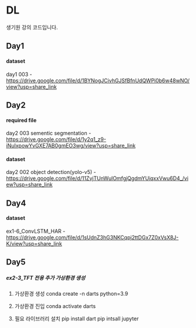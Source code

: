 # DL
생기원 강의 코드입니다.


## Day1
#### dataset
day1 003 - https://drive.google.com/file/d/1BYNogJCivhGJSfBfnUdQWPi0b6w48wNO/view?usp=share_link

## Day2
#### required file
day2 003 sementic segmentation - https://drive.google.com/file/d/1y2q1_z9-iNuIxpowYvGXE7AB0gmEO3wg/view?usp=share_link

#### dataset
day2 002 object detection(yolo-v5) - https://drive.google.com/file/d/11ZvjTUnWulOmfgjQgdmYUiqxxVwu6D4_/view?usp=share_link

## Day4
#### dataset
ex1-6_ConvLSTM_HAR - https://drive.google.com/file/d/1sUdnZ3hG3NKCqpj2ttDGx7Z0xVsX8J-K/view?usp=share_link


## Day5
##### ex2-3_TFT 전용 추가 가상환경 생성

1. 가상환경 생성
conda create -n darts python=3.9

2. 가상환경 진입
conda activate darts

3. 필요 라이브러리 설치
pip install dart
pip intsall jupyter